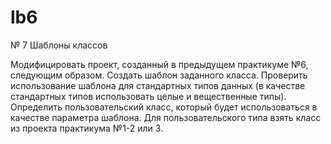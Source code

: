 # lb6
№ 7 Шаблоны классов 
 
Модифицировать проект, созданный в предыдущем практикуме №6, 
следующим образом. Создать шаблон заданного класса. Проверить 
использование шаблона для стандартных типов данных (в качестве 
стандартных типов использовать целые и вещественные типы). Определить 
пользовательский класс, который будет использоваться в качестве 
параметра шаблона. Для пользовательского типа взять класс из проекта 
практикума №1-2 или 3.  
